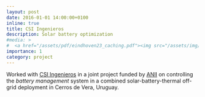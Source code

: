 ```yaml
---
layout: post
date: 2016-01-01 14:00:00+0100
inline: true
title: CSI Ingenieros
description: Solar battery optimization
#media: >
#  <a href="/assets/pdf/eindhoven23_caching.pdf"><img src="/assets/img/caching_hazard_rates.png" width="200"/></a>
importance: 1
category: project
---
```


Worked with [CSI Ingenieros](https://csiglobal.com/) in a joint project funded by [ANII](https://www.anii.org.uy) on controlling the *battery management* system in a combined solar-battery-thermal off-grid deployment in Cerros de Vera, Uruguay.